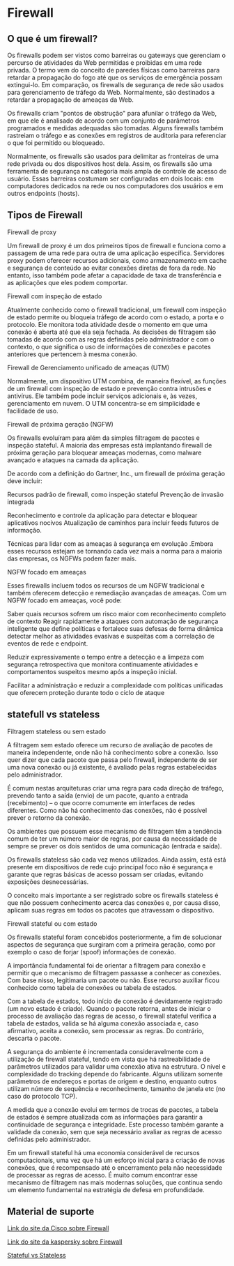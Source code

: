 # Firewall

## O que é um firewall?

Os firewalls podem ser vistos como barreiras ou gateways que gerenciam o percurso de atividades da Web permitidas e proibidas em uma rede privada. O termo vem do conceito de paredes físicas como barreiras para retardar a propagação do fogo até que os serviços de emergência possam extingui-lo. Em comparação, os firewalls de segurança de rede são usados para gerenciamento de tráfego da Web. Normalmente, são destinados a retardar a propagação de ameaças da Web.

Os firewalls criam "pontos de obstrução" para afunilar o tráfego da Web, em que ele é analisado de acordo com um conjunto de parâmetros programados e medidas adequadas são tomadas. Alguns firewalls também rastreiam o tráfego e as conexões em registros de auditoria para referenciar o que foi permitido ou bloqueado.

Normalmente, os firewalls são usados para delimitar as fronteiras de uma rede privada ou dos dispositivos host dela. Assim, os firewalls são uma ferramenta de segurança na categoria mais ampla de controle de acesso de usuário. Essas barreiras costumam ser configuradas em dois locais: em computadores dedicados na rede ou nos computadores dos usuários e em outros endpoints (hosts).

## Tipos de Firewall

Firewall de proxy

Um firewall de proxy é um dos primeiros tipos de firewall e funciona como a passagem de uma rede para outra de uma aplicação específica. Servidores proxy podem oferecer recursos adicionais, como armazenamento em cache e segurança de conteúdo ao evitar conexões diretas de fora da rede. No entanto, isso também pode afetar a capacidade de taxa de transferência e as aplicações que eles podem comportar.

Firewall com inspeção de estado

Atualmente conhecido como o firewall tradicional, um firewall com inspeção de estado permite ou bloqueia tráfego de acordo com o estado, a porta e o protocolo. Ele monitora toda atividade desde o momento em que uma conexão é aberta até que ela seja fechada. As decisões de filtragem são tomadas de acordo com as regras definidas pelo administrador e com o contexto, o que significa o uso de informações de conexões e pacotes anteriores que pertencem à mesma conexão.

Firewall de Gerenciamento unificado de ameaças (UTM)

Normalmente, um dispositivo UTM combina, de maneira flexível, as funções de um firewall com inspeção de estado e prevenção contra intrusões e antivírus. Ele também pode incluir serviços adicionais e, às vezes, gerenciamento em nuvem. O UTM concentra-se em simplicidade e facilidade de uso.

Firewall de próxima geração (NGFW)

Os firewalls evoluíram para além da simples filtragem de pacotes e inspeção stateful. A maioria das empresas está implantando firewall de próxima geração para bloquear ameaças modernas, como malware avançado e ataques na camada da aplicação.

De acordo com a definição do Gartner, Inc., um firewall de próxima geração deve incluir:

Recursos padrão de firewall, como inspeção stateful
Prevenção de invasão integrada 

Reconhecimento e controle da aplicação para detectar e bloquear aplicativos nocivos
Atualização de caminhos para incluir feeds futuros de informação.

Técnicas para lidar com as ameaças à segurança em evolução .Embora esses recursos estejam se tornando cada vez mais a norma para a maioria das empresas, os NGFWs podem fazer mais.

NGFW focado em ameaças

Esses firewalls incluem todos os recursos de um NGFW tradicional e também oferecem detecção e remediação avançadas de ameaças. Com um NGFW focado em ameaças, você pode:

Saber quais recursos sofrem um risco maior com reconhecimento completo de contexto
Reagir rapidamente a ataques com automação de segurança inteligente que define políticas e fortalece suas defesas de forma dinâmica detectar melhor as atividades evasivas e suspeitas com a correlação de eventos de rede e endpoint.

Reduzir expressivamente o tempo entre a detecção e a limpeza com segurança retrospectiva que monitora continuamente atividades e comportamentos suspeitos mesmo após a inspeção inicial.

Facilitar a administração e reduzir a complexidade com políticas unificadas que oferecem proteção durante todo o ciclo de ataque

## statefull vs stateless

Filtragem stateless ou sem estado

A filtragem sem estado oferece um recurso de avaliação de pacotes de maneira independente, onde não há conhecimento sobre a conexão. Isso quer dizer que cada pacote que passa pelo firewall, independente de ser uma nova conexão ou já existente, é avaliado pelas regras estabelecidas pelo administrador.

É comum nestas arquiteturas criar uma regra para cada direção de tráfego, prevendo tanto a saída (envio) de um pacote, quanto a entrada (recebimento) – o que ocorre comumente em interfaces de redes diferentes. Como não há conhecimento das conexões, não é possível prever o retorno da conexão.

Os ambientes que possuem esse mecanismo de filtragem têm a tendência comum de ter um número maior de regras, por causa da necessidade de sempre se prever os dois sentidos de uma comunicação (entrada e saída).

Os firewalls stateless são cada vez menos utilizados. Ainda assim, está está presente em dispositivos de rede cujo principal foco não é segurança e garante que regras básicas de acesso possam ser criadas, evitando exposições desnecessárias.

O conceito mais importante a ser registrado sobre os firewalls stateless é que não possuem conhecimento acerca das conexões e, por causa disso, aplicam suas regras em todos os pacotes que atravessam o dispositivo.

Firewall stateful ou com estado

Os firewalls stateful foram concebidos posteriormente, a fim de solucionar aspectos de segurança que surgiram com a primeira geração, como por exemplo o caso de forjar (spoof) informações de conexão.

A importância fundamental foi de orientar a filtragem para conexão e permitir que o mecanismo de filtragem passasse a conhecer as conexões. Com base nisso, legitimaria um pacote ou não. Esse recurso auxiliar ficou conhecido como tabela de conexões ou tabela de estados.

Com a tabela de estados, todo início de conexão é devidamente registrado (um novo estado é criado). Quando o pacote retorna, antes de iniciar o processo de avaliação das regras de acesso, o firewall stateful verifica a tabela de estados, valida se há alguma conexão associada e, caso afirmativo, aceita a conexão, sem processar as regras. Do contrário, descarta o pacote.

A segurança do ambiente é incrementada consideravelmente com a utilização de firewall stateful, tendo em vista que há rastreabilidade de parâmetros utilizados para validar uma conexão ativa na estrutura. O nível e complexidade do tracking depende do fabricante. Alguns utilizam somente parâmetros de endereços e portas de origem e destino, enquanto outros utilizam número de sequência e reconhecimento, tamanho de janela etc (no caso do protocolo TCP).

A medida que a conexão evolui em termos de trocas de pacotes, a tabela de estados é sempre atualizada com as informações para garantir a continuidade de segurança e integridade. Este processo também garante a validade da conexão, sem que seja necessário avaliar as regras de acesso definidas pelo administrador.

Em um firewall stateful há uma economia considerável de recursos computacionais, uma vez que há um esforço inicial para a criação de novas conexões, que é recompensado até o encerramento pela não necessidade de processar as regras de acesso. É muito comum encontrar esse mecanismo de filtragem nas mais modernas soluções, que continua sendo um elemento fundamental na estratégia de defesa em profundidade.

## Material de suporte

[Link do site da Cisco sobre Firewall](https://www.cisco.com/c/pt_br/products/security/firewalls/what-is-a-firewall.html#~tipos-de-firewall)

[Link do site da kaspersky sobre Firewall](https://www.kaspersky.com.br/resource-center/definitions/firewall)

[Stateful vs Stateless](https://www.fortinet.com/br/resources/cyberglossary/stateful-vs-stateless-firewall)
